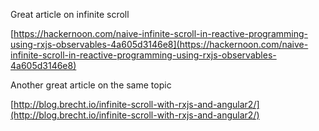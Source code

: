 Great article on infinite scroll

[https://hackernoon.com/naive-infinite-scroll-in-reactive-programming-using-rxjs-observables-4a605d3146e8](https://hackernoon.com/naive-infinite-scroll-in-reactive-programming-using-rxjs-observables-4a605d3146e8)

Another great article on the same topic

[http://blog.brecht.io/infinite-scroll-with-rxjs-and-angular2/](http://blog.brecht.io/infinite-scroll-with-rxjs-and-angular2/)

